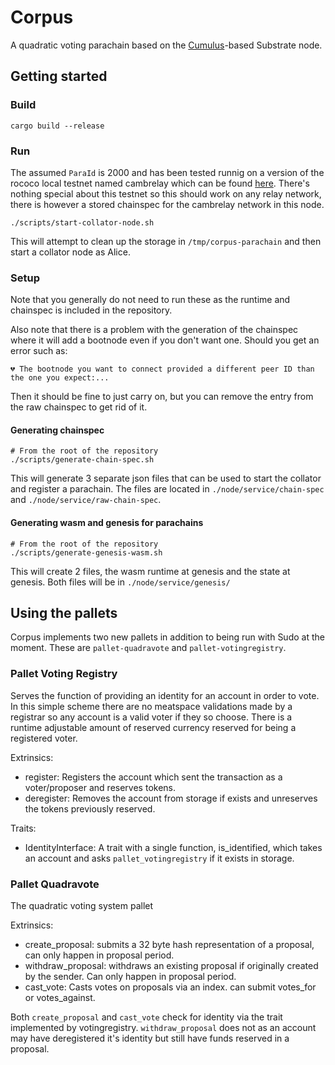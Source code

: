 # Corpus

A quadratic voting parachain based on the 
[Cumulus](https://github.com/paritytech/cumulus/)-based Substrate node.

## Getting started

### Build
```shell
cargo build --release
```
### Run
The assumed `ParaId` is 2000 and has been tested runnig on a version of the
rococo local testnet named cambrelay which can be found [here](https://github.com/antonva/cambrelay). There's nothing special about this testnet so this should work on any relay network, there is however a stored chainspec for the cambrelay
network in this node.

```
./scripts/start-collator-node.sh
```
This will attempt to clean up the storage in `/tmp/corpus-parachain` and then start a collator node as Alice.

### Setup
Note that you generally do not need to run these as the
runtime and chainspec is included in the repository.

Also note that there is a problem with the generation of the chainspec
where it will add a bootnode even if you don't want one. Should you get an
error such as: 

```shell
💔 The bootnode you want to connect provided a different peer ID than the one you expect:...
```

Then it should be fine to just carry on, but you can remove the entry from 
the raw chainspec to get rid of it.

#### Generating chainspec
```shell
# From the root of the repository
./scripts/generate-chain-spec.sh
```

This will generate 3 separate json files that can be used to start the collator
and register a parachain. The files are located in `./node/service/chain-spec`
and `./node/service/raw-chain-spec`.

#### Generating wasm and genesis for parachains
```shell
# From the root of the repository
./scripts/generate-genesis-wasm.sh
```

This will create 2 files, the wasm runtime at genesis and the state at genesis.
Both files will be in `./node/service/genesis/`

## Using the pallets
Corpus implements two new pallets in addition to being run with Sudo at the moment.
These are `pallet-quadravote` and `pallet-votingregistry`.

### Pallet Voting Registry 
Serves the function of providing an identity for an account
in order to vote. In this simple scheme there are no meatspace validations made 
by a registrar so any account is a valid voter if they so choose. There is a runtime
adjustable amount of reserved currency reserved for being a registered voter.

Extrinsics:

- register: Registers the account which sent the transaction as a voter/proposer and reserves tokens.
- deregister: Removes the account from storage if exists and unreserves the tokens previously reserved.

Traits:

- IdentityInterface: A trait with a single function, is_identified, which takes an account and asks
`pallet_votingregistry` if it exists in storage.

### Pallet Quadravote

The quadratic voting system pallet

Extrinsics:

- create_proposal: submits a 32 byte hash representation of a proposal, can only happen in proposal period.
- withdraw_proposal: withdraws an existing proposal if originally created by the sender. Can only happen in proposal period.
- cast_vote: Casts votes on proposals via an index. can submit votes_for or votes_against.

Both `create_proposal` and `cast_vote` check for identity via the trait implemented by votingregistry. 
`withdraw_proposal` does not as an account may have deregistered it's identity but still have funds
reserved in a proposal.
